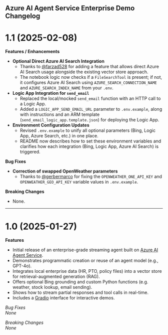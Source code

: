 ## Azure AI Agent Service Enterprise Demo Changelog

<a name="1.1"></a>
# 1.1 (2025-02-08)

**Features / Enhancements**  
- **Optional Direct Azure AI Search Integration**  
  - Thanks to [@farzad528](https://github.com/farzad528) for adding a feature that allows direct Azure AI Search usage alongside the existing vector store approach.  
  - The notebook logic now checks if a `FileSearchTool` is present; if not, it configures Azure AI Search using `AZURE_SEARCH_CONNECTION_NAME` and `AZURE_SEARCH_INDEX_NAME` from your `.env`.  
- **Logic App Integration for `send_email`**  
  - Replaced the local/mocked `send_email` function with an HTTP call to a Logic App.  
  - Added a `LOGIC_APP_SEND_EMAIL_URL` parameter to `.env.example`, along with instructions and an ARM template (`send_email_logic_app.template.json`) for deploying the Logic App.  
- **Environment Configuration Updates**  
  - Revised `.env.example` to unify all optional parameters (Bing, Logic App, Azure Search, etc.) in one place.  
  - README now describes how to set these environment variables and clarifies how each integration (Bing, Logic App, Azure AI Search) is triggered.

**Bug Fixes**  
- **Correction of swapped OpenWeather parameters**  
  - Thanks to [@gerbermarco](https://github.com/gerbermarco) for fixing the `OPENWEATHER_ONE_API_KEY` and `OPENWEATHER_GEO_API_KEY` variable values in `.env.example`.

**Breaking Changes**  
- None.

---

<a name="1.0"></a>
# 1.0 (2025-01-27)

**Features**  
- Initial release of an enterprise-grade streaming agent built on [Azure AI Agent Service](https://learn.microsoft.com/azure/ai-services/agents/).  
- Demonstrates programmatic creation or reuse of an agent model (e.g., GPT-4o).  
- Integrates local enterprise data (HR, PTO, policy files) into a vector store for retrieval-augmented generation (RAG).  
- Offers optional Bing grounding and custom Python functions (e.g. weather, stock lookup, email sending).  
- Shows how to stream partial responses and tool calls in real-time.  
- Includes a [Gradio](https://github.com/gradio-app/gradio) interface for interactive demos.  

*Bug Fixes*  
_None_

*Breaking Changes*  
_None_
